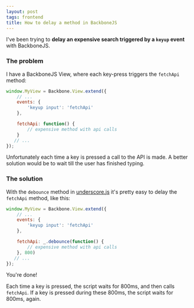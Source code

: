 ```yaml
---
layout: post
tags: frontend
title: How to delay a method in BackboneJS
---
```


I've been trying to __delay an expensive search triggered by a `keyup` event__ with BackboneJS.

### The problem

I have a BackboneJS View, where each key-press triggers the `fetchApi` method:

```javascript
window.MyView = Backbone.View.extend({
    // ...
    events: {
        'keyup input': 'fetchApi'
    },

    fetchApi: function() {
        // expensive method with api calls
    }
   // ...
});
```

Unfortunately each time a key is pressed a call to the API is made. A better solution would be to wait till the user has finished typing.

### The solution

With the `debounce` method in [underscore.js](http://documentcloud.github.com/underscore/#debounce)  it's pretty easy to delay the `fetchApi` method, like this:


```javascript
window.MyView = Backbone.View.extend({
    // ...
    events: {
        'keyup input': 'fetchApi'
    },

    fetchApi: _.debounce(function() {
        // expensive method with api calls
    }, 800)
   // ...
});
```

You're done!

Each time a key is pressed, the script waits for 800ms, and then calls `fetchApi`. If a key is pressed 
during these 800ms, the script waits for 800ms, again.
